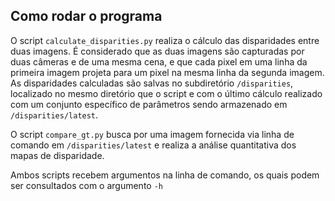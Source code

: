 
## Como rodar o programa
O script `calculate_disparities.py` realiza o cálculo das disparidades entre duas imagens. É considerado que as duas imagens são capturadas por duas câmeras e de uma mesma cena, e que cada pixel em uma linha da primeira imagem projeta para um pixel na mesma linha da segunda imagem. As disparidades calculadas são salvas no subdiretório `/disparities`, localizado no mesmo diretório que o script e com o último cálculo realizado com um conjunto específico de parâmetros sendo armazenado em `/disparities/latest`.

O script `compare_gt.py` busca por uma imagem fornecida via linha de comando em `/disparities/latest` e realiza a análise quantitativa dos mapas de disparidade.

Ambos scripts recebem argumentos na linha de comando, os quais podem ser consultados com o argumento `-h`